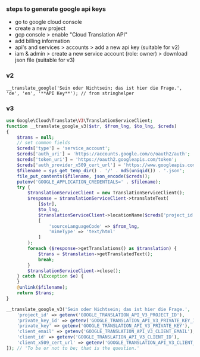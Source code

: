### steps to generate google api keys
  - go to google cloud console
  - create a new project
  - gcp console > enable "Cloud Translation API"
  - add billing information
  - api's and services > accounts > add a new api key (suitable for v2)
  - iam & admin > create a new service account (role: owner) > download json file (suitable for v3)
  
### v2
```
__translate_google('Sein oder Nichtsein; das ist hier die Frage.', 'de', 'en', '**API Key**'); // from stringhelper
```

### v3
```php
use Google\Cloud\Translate\V3\TranslationServiceClient;
function __translate_google_v3($str, $from_lng, $to_lng, $creds)
{
    $trans = null;
    // set common fields
    $creds['type'] = 'service_account';
    $creds['auth_uri'] = 'https://accounts.google.com/o/oauth2/auth';
    $creds['token_uri'] = 'https://oauth2.googleapis.com/token';
    $creds['auth_provider_x509_cert_url'] = 'https://www.googleapis.com/oauth2/v1/certs';
    $filename = sys_get_temp_dir() . '/' . md5(uniqid()) . '.json';
    file_put_contents($filename, json_encode($creds));
    putenv('GOOGLE_APPLICATION_CREDENTIALS=' . $filename);
    try {
        $translationServiceClient = new TranslationServiceClient();
        $response = $translationServiceClient->translateText(
            [$str],
            $to_lng,
            $translationServiceClient->locationName($creds['project_id'], 'global'),
            [
                'sourceLanguageCode' => $from_lng,
                'mimeType' => 'text/html'
            ]
        );
        foreach ($response->getTranslations() as $translation) {
            $trans = $translation->getTranslatedText();
            break;
        }
        $translationServiceClient->close();
    } catch (\Exception $e) {
    }
    @unlink($filename);
    return $trans;
}

__translate_google_v3('Sein oder Nichtsein; das ist hier die Frage.', 'de', 'en', [
    'project_id' => getenv('GOOGLE_TRANSLATION_API_V3_PROJECT_ID'),
    'private_key_id' => getenv('GOOGLE_TRANSLATION_API_V3_PRIVATE_KEY_ID'),
    'private_key' => getenv('GOOGLE_TRANSLATION_API_V3_PRIVATE_KEY'),
    'client_email' => getenv('GOOGLE_TRANSLATION_API_V3_CLIENT_EMAIL'),
    'client_id' => getenv('GOOGLE_TRANSLATION_API_V3_CLIENT_ID'),
    'client_x509_cert_url' => getenv('GOOGLE_TRANSLATION_API_V3_CLIENT_X509_CERT_URL')
]); // 'To be or not to be; that is the question.'
```